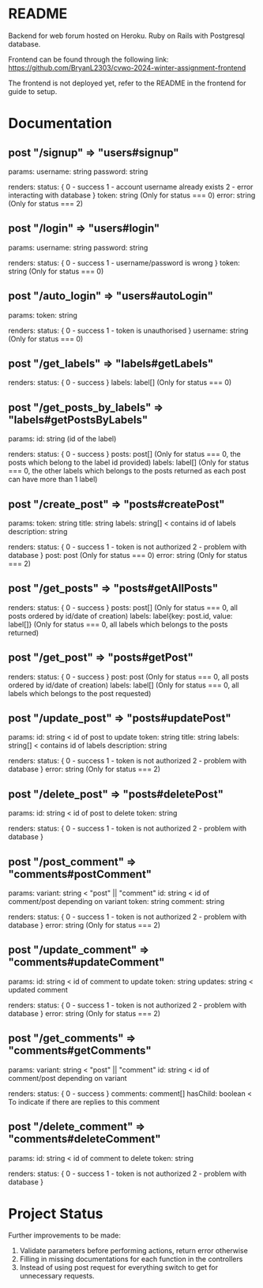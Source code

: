 # README

Backend for web forum hosted on Heroku.
Ruby on Rails with Postgresql database.

Frontend can be found through the following link:
https://github.com/BryanL2303/cvwo-2024-winter-assignment-frontend

The frontend is not deployed yet, refer to the README in the frontend for guide to setup.

# Documentation

## post "/signup" => "users#signup"

params: 
    username: string
    password: string

renders: 
  	status: {
        0 - success
        1 - account username already exists
        2 - error interacting with database
    }
    token: string (Only for status === 0)
    error: string (Only for status === 2)


## post "/login" => "users#login"

params: 
    username: string
    password: string

renders: 
  	status: {
        0 - success
        1 - username/password is wrong
    }
    token: string (Only for status === 0)

## post "/auto_login" => "users#autoLogin"

params: 
    token: string

renders: 
  	status: {
        0 - success
        1 - token is unauthorised
    }
    username: string (Only for status === 0)

## post "/get_labels" => "labels#getLabels"

renders: 
  	status: {
        0 - success
    }
    labels: label[] (Only for status === 0)

## post "/get_posts_by_labels" => "labels#getPostsByLabels"

params:
    id: string (id of the label)

renders: 
  	status: {
        0 - success
    }
    posts: post[] (Only for status === 0, the posts which belong to the label id provided)
    labels: label[] (Only for status === 0, the other labels which belongs to the posts returned as each post can have more than 1 label)

## post "/create_post" => "posts#createPost"

params:
    token: string
    title: string
    labels: string[] < contains id of labels
    description: string

renders:
    status: {
        0 - success
        1 - token is not authorized
        2 - problem with database
    }
    post: post (Only for status === 0)
    error: string (Only for status === 2)

## post "/get_posts" => "posts#getAllPosts"

renders: 
  	status: {
        0 - success
    }
    posts: post[] (Only for status === 0, all posts ordered by id/date of creation)
    labels: label{key: post.id, value: label[]} (Only for status === 0, all labels which belongs to the posts returned)

## post "/get_post" => "posts#getPost"

renders: 
  	status: {
        0 - success
    }
    post: post (Only for status === 0, all posts ordered by id/date of creation)
    labels: label[] (Only for status === 0, all labels which belongs to the post requested)

## post "/update_post" => "posts#updatePost"

params:
    id: string < id of post to update
    token: string
    title: string
    labels: string[] < contains id of labels
    description: string

renders:
    status: {
        0 - success
        1 - token is not authorized
        2 - problem with database
    }
    error: string (Only for status === 2)

## post "/delete_post" => "posts#deletePost"

params:
    id: string < id of post to delete
    token: string

renders:
    status: {
        0 - success
        1 - token is not authorized
        2 - problem with database
    }

## post "/post_comment" => "comments#postComment"

params:
    variant: string < "post" || "comment"
    id: string < id of comment/post depending on variant
    token: string
    comment: string

renders:
    status: {
        0 - success
        1 - token is not authorized
        2 - problem with database
    }
    error: string (Only for status === 2)

## post "/update_comment" => "comments#updateComment"

params:
    id: string < id of comment to update
    token: string
    updates: string < updated comment

renders:
    status: {
        0 - success
        1 - token is not authorized
        2 - problem with database
    }
    error: string (Only for status === 2)

## post "/get_comments" => "comments#getComments"

params:
    variant: string < "post" || "comment"
    id: string < id of comment/post depending on variant

renders:
    status: {
        0 - success
    }
    comments: comment[]
    hasChild: boolean < To indicate if there are replies to this comment

## post "/delete_comment" => "comments#deleteComment"

params:
    id: string < id of comment to delete
    token: string

renders:
    status: {
        0 - success
        1 - token is not authorized
        2 - problem with database
    }

# Project Status

Further improvements to be made:
1. Validate parameters before performing actions, return error otherwise
2. Filling in missing documentations for each function in the controllers
3. Instead of using post request for everything switch to get for unnecessary requests.